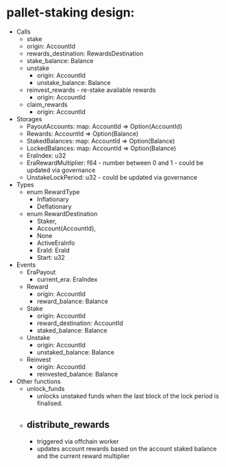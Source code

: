# pallet-staking design:
* Calls
  - stake
   - origin: AccountId
   - rewards_destination: RewardsDestination
   - stake_balance: Balance
  - unstake
    - origin: AccountId
    - unstake_balance: Balance
  - reinvest_rewards - re-stake available rewards
    - origin: AccountId
  - claim_rewards 
    - origin: AccountId
* Storages
  - PayoutAccounts: map: AccountId => Option(AccountId)
  - Rewards: AccountId => Option(Balance)
  - StakedBalances: map: AccountId => Option(Balance)
  - LockedBalances: map: AccountId => Option(Balance)
  - EraIndex: u32 
  - EraRewardMultiplier: f64 - number between 0 and 1 - could be updated via  governance
  - UnstakeLockPeriod: u32 - could be updated via governance
* Types
  - enum RewardType
    - Inflationary
    - Deflationary
  - enum  RewardDestination
  	- Staker,
  	- Account(AccountId),
  	- None
	- ActiveEraInfo
  	- EraId: EraId
  	- Start: u32
* Events
  - EraPayout
    - current_era: EraIndex
  - Reward
    - origin: AccountId
    - reward_balance: Balance
  - Stake
    - origin: AccountId
    - reward_destination: AccountId
    - staked_balance: Balance
  - Unstake
    - origin: AccountId
    - unstaked_balance: Balance
  - Reinvest
    - origin: AccountId
    - reinvested_balance: Balance
* Other functions
  - unlock_funds 
    - unlocks unstaked funds when  the last block of the lock period is finalised.
  - distribute_rewards
    - 
    - triggered via offchain worker
    - updates account rewards based on the account staked balance and the current reward multiplier
  
  